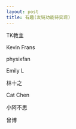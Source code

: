 ```yaml
---
layout: post
title: 有趣(友链功能待实现)
---
```


TK教主

Kevin Frans

physixfan

Emily L

林十之

Cat Chen

小阿不思

曾博


